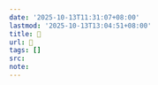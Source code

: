 ```yaml
---
date: '2025-10-13T11:31:07+08:00'
lastmod: '2025-10-13T13:04:51+08:00'
title: 󰨕
url: 󰨕
tags: []
src:
note:
---
```

